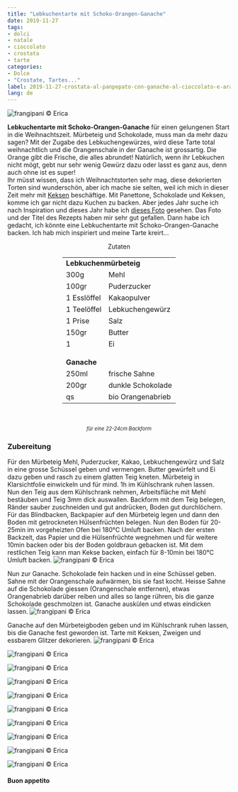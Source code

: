```yaml
---
title: "Lebkuchentarte mit Schoko-Orangen-Ganache"
date: 2019-11-27
tags:
- dolci
- natale
- cioccolato
- crostata
- tarte
categories:
- Dolce
- "Crostate, Tartes..."
label: 2019-11-27-crostata-al-panpepato-con-ganache-al-cioccolato-e-arancia
lang: de 
---
```

![](../2019-11-27-crostata-al-panpepato-con-ganache-al-cioccolato-e-arancia/header.jpeg "frangipani © Erica")

**Lebkuchentarte mit Schoko-Orangen-Ganache** für einen gelungenen Start in die Weihnachtszeit. Mürbeteig und Schokolade, muss man da mehr dazu sagen? Mit der Zugabe des Lebkuchengewürzes, wird diese Tarte total weihnachtlich und die Orangenschale in der Ganache ist grossartig. Die Orange gibt die Frische, die alles abrundet! Natürlich, wenn ihr Lebkuchen nicht mögt, gebt nur sehr wenig Gewürz dazu oder lasst es ganz aus, denn auch ohne ist es super!
<br />
Ihr müsst wissen, dass ich Weihnachtstorten sehr mag, diese dekorierten Torten sind wunderschön, aber ich mache sie selten, weil ich mich in dieser Zeit mehr mit <a href="https://frangipani.raiano.ch/de/categories/Dolce/Biscotti/page/2/" target="_blank">Keksen</a> beschäftige. Mit Panettone, Schokolade und Keksen, komme ich gar nicht dazu Kuchen zu backen. Aber jedes Jahr suche ich nach Inspiration und dieses Jahr habe ich <a href="https://www.lazycatkitchen.com/gingerbread-amaretto-chocolate-tart/" target="_blank">dieses Foto</a> gesehen. Das Foto und der Titel des Rezepts haben mir sehr gut gefallen. Dann habe ich gedacht, ich könnte eine Lebkuchentarte mit Schoko-Orangen-Ganache backen. Ich hab mich inspiriert und meine Tarte kreirt...

<div id="wrapper" style="text-align: center">
  <div id="yourdiv" style="display: inline-block;">
    <div class="ingredients" itemscope itemtype="http://schema.org/Recipe">
      <span itemprop="name" style="display:none;">Lebkuchentarte mit Schoko-Orangen-Ganache</span>
      <span itemprop="recipeCategory" style="display:none;">Süsses</span>
      <img itemprop="image" style="display:none;" class="ignore-gallery-item" src="../2019-11-27-crostata-al-panpepato-con-ganache-al-cioccolato-e-arancia/header.jpeg"/>
      <span itemprop="author" style="display:none;">Erica Raiano</span>
      <span itemprop="description" style="display:none;">Lebkuchentarte mit Schoko-Orangen-Ganache für einen gelungenen Start in die Weihnachtszeit. Mürbeteig und Schokolade, muss man da mehr dazu sagen?</span>
      <div class="ingredients-title">Zutaten</div>
      <table>
        <tbody>
          <tr>          
            <td colspan="2"><b>Lebkuchenmürbeteig</b></td>
          </tr>      
          <tr itemprop="recipeIngredient">
            <td>300g</td>
            <td>Mehl</td>
          </tr>
          <tr itemprop="recipeIngredient">
            <td>100gr</td>
            <td>Puderzucker</td>
          </tr>
          <tr itemprop="recipeIngredient">
            <td>1 Esslöffel</td>
            <td>Kakaopulver</td>
          </tr>
          <tr itemprop="recipeIngredient">
            <td>1 Teelöffel</td>
            <td>Lebkuchengewürz</td>
          </tr>
          <tr itemprop="recipeIngredient">
            <td>1 Prise</td>
            <td>Salz</td>
          </tr>
          <tr itemprop="recipeIngredient">
            <td>150gr</td>
            <td>Butter</td>  
          </tr>
          <tr itemprop="recipeIngredient">
            <td>1</td>
            <td>Ei</td>
          </tr>
          <tr style="height: 15px;"></tr>
          <tr>          
            <td colspan="2"><b>Ganache</b></td>
          </tr>
          <tr itemprop="recipeIngredient">
            <td>250ml</td>
            <td>frische Sahne</td>
          </tr>
          <tr itemprop="recipeIngredient">
            <td>200gr</td>
            <td>dunkle Schokolade</td>
          </tr>
          <tr itemprop="recipeIngredient">
            <td>qs</td>
            <td>bio Orangenabrieb</td>
          </tr>
        </tbody>
      </table>
      <br></br>
      <i class="pull-right" style="font-size: 80%;">für eine 22-24cm Backform</i>
    </div>
  </div>
</div>


<h3>
  <font color="grey">
    <i class="fa-solid fa-gears"></i>
  </font> Zubereitung
</h3>

Für den Mürbeteig Mehl, Puderzucker, Kakao, Lebkuchengewürz und Salz in eine grosse Schüssel geben und vermengen. Butter gewürfelt und Ei dazu geben und rasch zu einem glatten Teig kneten. Mürbeteig in Klarsichtfolie einwickeln und für mind. 1h im Kühlschrank ruhen lassen.
<br />
Nun den Teig aus dem Kühlschrank nehmen, Arbeitsfläche mit Mehl bestäuben und Teig 3mm dick auswallen. Backform mit dem Teig belegen, Ränder sauber zuschneiden und gut andrücken, Boden gut durchlöchern. Für das Blindbacken, Backpapier auf den Mürbeteig legen und dann den Boden mit getrockneten Hülsenfrüchten belegen. Nun den Boden für 20-25min im vorgeheizten Ofen bei 180°C Umluft backen. Nach der ersten Backzeit, das Papier und die Hülsenfrüchte wegnehmen und für weitere 10min backen oder bis der Boden goldbraun gebacken ist. Mit dem restlichen Teig kann man Kekse backen, einfach für 8-10min bei 180°C Umluft backen.
![](../2019-11-27-crostata-al-panpepato-con-ganache-al-cioccolato-e-arancia/frolla.jpeg "frangipani © Erica")

Nun zur Ganache. Schokolade fein hacken und in eine Schüssel geben. Sahne mit der Orangenschale aufwärmen, bis sie fast kocht. Heisse Sahne auf die Schokolade giessen (Orangenschale entfernen), etwas Orangenabrieb darüber reiben und alles so lange rühren, bis die ganze Schokolade geschmolzen ist. Ganache auskülen und etwas eindicken lassen.
![](../2019-11-27-crostata-al-panpepato-con-ganache-al-cioccolato-e-arancia/ganache.jpeg "frangipani © Erica")

Ganache auf den Mürbeteigboden geben und im Kühlschrank ruhen lassen, bis die Ganache fest geworden ist. Tarte mit Keksen, Zweigen und essbarem Glitzer dekorieren.
![](../2019-11-27-crostata-al-panpepato-con-ganache-al-cioccolato-e-arancia/risultato1.jpeg "frangipani © Erica")

![](../2019-11-27-crostata-al-panpepato-con-ganache-al-cioccolato-e-arancia/risultato2.jpeg "frangipani © Erica")

![](../2019-11-27-crostata-al-panpepato-con-ganache-al-cioccolato-e-arancia/risultato3.jpeg "frangipani © Erica")

![](../2019-11-27-crostata-al-panpepato-con-ganache-al-cioccolato-e-arancia/risultato4.jpeg "frangipani © Erica")

![](../2019-11-27-crostata-al-panpepato-con-ganache-al-cioccolato-e-arancia/risultato5.jpeg "frangipani © Erica")

![](../2019-11-27-crostata-al-panpepato-con-ganache-al-cioccolato-e-arancia/risultato6.jpeg "frangipani © Erica")

![](../2019-11-27-crostata-al-panpepato-con-ganache-al-cioccolato-e-arancia/risultato7.jpeg "frangipani © Erica")

![](../2019-11-27-crostata-al-panpepato-con-ganache-al-cioccolato-e-arancia/risultato8.jpeg "frangipani © Erica")

![](../2019-11-27-crostata-al-panpepato-con-ganache-al-cioccolato-e-arancia/risultato9.jpeg "frangipani © Erica")

![](../2019-11-27-crostata-al-panpepato-con-ganache-al-cioccolato-e-arancia/risultato10.jpeg "frangipani © Erica")

<h4>Buon appetito
  <font color="red">
    <i class="fa-regular fa-face-smile"></i>
  </font>
</h4>
